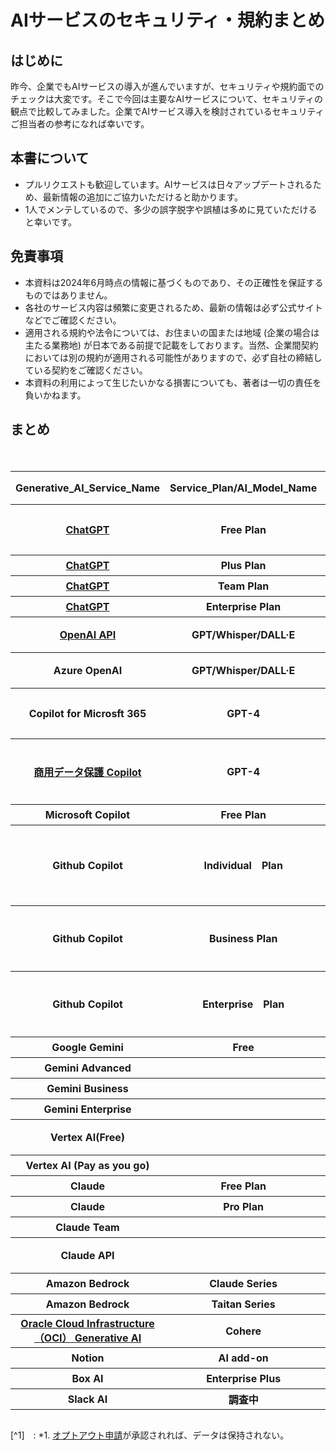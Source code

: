 # AIサービスのセキュリティ・規約まとめ

## はじめに
昨今、企業でもAIサービスの導入が進んでいますが、セキュリティや規約面でのチェックは大変です。そこで今回は主要なAIサービスについて、セキュリティの観点で比較してみました。企業でAIサービス導入を検討されているセキュリティご担当者の参考になれば幸いです。

## 本書について
- プルリクエストも歓迎しています。AIサービスは日々アップデートされるため、最新情報の追加にご協力いただけると助かります。
- 1人でメンテしているので、多少の誤字脱字や誤植は多めに見ていただけると幸いです。

## 免責事項
- 本資料は2024年6月時点の情報に基づくものであり、その正確性を保証するものではありません。
- 各社のサービス内容は頻繁に変更されるため、最新の情報は必ず公式サイトなどでご確認ください。
- 適用される規約や法令については、お住まいの国または地域 (企業の場合は主たる業務地) が日本である前提で記載をしております。当然、企業間契約においては別の規約が適用される可能性がありますので、必ず自社の締結している契約をご確認ください。
- 本資料の利用によって生じたいかなる損害についても、著者は一切の責任を負いかねます。

## まとめ
<div style="overflow-x: auto;">
 <table>
   <thead>
     <tr>
       <th>Generative_AI_Service_Name</th>
       <th>Service_Plan/AI_Model_Name</th>
       <th>Service_Type</th>
       <th>Terget</th>
       <th>Service_Provider</th>
       <th>Model_Provider</th>
       <th>Term</th>
       <th>Privacy Policy</th>
       <th>AI_Model_Training_by_default (既定での学習利用)</th>
       <th>Data_Retention (データ保持)</th>
       <th>Region</th>
       <th>Japan_Region</th>
       <th>Governing_Law (準拠法)</th>
       <th>Competent_Court (管轄裁判所)</th>
       <th>ISO27001</th>
       <th>SOC2</th>
       <th>ISMAP</th>
       <th>Other_noteworthy_items</th>
     </tr>
   </thead>
   <tbody>
     <tr>
      <th><!--Service Name--><a href="https://openai.com/chatgpt/">ChatGPT</a></th>
      <th><!--Plan/ Model-->Free Plan</th>
      <th><!--Service Type-->SaaS</th>
      <th><!--Terget-->個人</th>
      <th><!--Service Provider--><a href="https://openai.com/about/">OpenAI</a></th>
      <th><!--Model Procider--><a href="https://openai.com/about/">OpenAI</a></th>
      <th><!--Term of Use--><a href="https://openai.com/ja-JP/policies/terms-of-use/">URL</a></th>
      <th><!--Privacy Policy--><a href="https://openai.com/ja-JP/policies/privacy-policy/">URL</a></th>
      <th><!--学習への利用--><a href="https://openai.com/ja-JP/policies/terms-of-use/">する</a></th>
      <th><!--データ保持--><a href="https://openai.com/ja-JP/policies/terms-of-use/">30日</a></th>
      <th><!--リージョン--><a href="https://openai.com/ja-JP/policies/terms-of-use/">US</a></th>
      <th><!--日本リージョン有無--><a href="https://openai.com/ja-JP/policies/terms-of-use/">なし</a></th>
      <th><!--準拠法--><a href="https://openai.com/ja-JP/policies/terms-of-use/">カリフォルニア州法</a></th>
      <th><!--管轄裁判所--><a href="https://openai.com/ja-JP/policies/terms-of-use/">サンフランシスコに所在する連邦裁判所又は州裁判所</a></th>
      <th><!--ISO27001--><a href="https://openai.com/policies/supplier-security-measures/">Yes</a></th>
      <th><!--SOC2-->NO</th>
      <th><!--ISMAP-->NO</th>
      <th><!--NOTE--></th>  
     </tr>
   </tbody>
  　　<tbody>
     <tr>
      <th><!--Service Name--><a href="https://openai.com/chatgpt/">ChatGPT</a></th>
      <th><!--Plan/ Model-->Plus Plan</th>
      <th><!--Service Type-->SaaS</th>
      <th><!--Terget-->個人</th>
      <th><!--Service Provider--><a href="https://openai.com/about/">OpenAI</a></th>
      <th><!--Model Procider--><a href="https://openai.com/about/">OpenAI</a></th>
      <th><!--Term of Use--><a href="https://openai.com/ja-JP/policies/terms-of-use/">URL</a></th>
      <th><!--Privacy Policy--><a href="https://openai.com/ja-JP/policies/privacy-policy/">URL</a></th>
      <th><!--学習への利用--><a href="https://openai.com/ja-JP/policies/terms-of-use/">する</a></th>
      <th><!--データ保持--><a href="https://openai.com/ja-JP/policies/terms-of-use/">30日</a></th>
      <th><!--リージョン--><a href="https://openai.com/ja-JP/policies/terms-of-use/">US</a></th>
      <th><!--日本リージョン有無--><a href="https://openai.com/ja-JP/policies/terms-of-use/">なし</a></th>
      <th><!--準拠法-->同上</th>
      <th><!--管轄裁判所-->同上</th>
      <th><!--ISO27001--><a href="https://openai.com/policies/supplier-security-measures/">Yes</a></th>
      <th><!--SOC2-->NO</th>
      <th><!--ISMAP-->NO</th>
      <th><!--NOTE--></th>
     </tr>
   </tbody>
    　　<tbody>
     <tr>
      <th><!--Service Name--><a href="https://openai.com/chatgpt/">ChatGPT</a></th>
      <th><!--Plan/ Model-->Team Plan</th>
      <th><!--Service Type-->SaaS</th>
      <th><!--Terget-->法人</th>
      <th><!--Service Provider--><a href="https://openai.com/about/">OpenAI</a></th>
      <th><!--Model Procider--><a href="https://openai.com/about/">OpenAI</a></th>
      <th><!--Term of Use--><a href="https://openai.com/policies/business-terms/">URL</a></th>
      <th><!--Privacy Policy--><a href="https://openai.com/ja-JP/policies/privacy-policy/">URL</a></th>
      <th><!--学習への利用--><a href="https://openai.com/policies/business-terms/">しない</a></th>
      <th><!--データ保持--><a href="https://openai.com/policies/business-terms/">30日</a></th>
      <th><!--リージョン--><a href="https://openai.com/policies/business-terms/">US</a></th>
      <th><!--日本リージョン有無--><a href="https://openai.com/ja-JP/policies/terms-of-use/">なし</a></th>
      <th><!--準拠法-->同上</th>
      <th><!--管轄裁判所-->同上</th>
      <th><!--ISO27001--><a href="https://openai.com/policies/supplier-security-measures/">Yes</a></th>
      <th><!--SOC2--><a href="https://trust.openai.com/">Type2</a></th>
      <th><!--ISMAP-->NO</th>
      <th><!--NOTE--></th>
     </tr>
   </tbody>
    　　<tbody>
     <tr>
      <th><!--Service Name--><a href="https://openai.com/chatgpt/">ChatGPT</a></th>
      <th><!--Plan/ Model-->Enterprise Plan</th>
      <th><!--Service Type-->SaaS</th>
      <th><!--Terget-->法人</th>
      <th><!--Service Provider--><a href="https://openai.com/about/">OpenAI</a></th>
      <th><!--Model Procider--><a href="https://openai.com/about/">OpenAI</a></th>
      <th><!--Term of Use--><a href="https://openai.com/policies/business-terms/">URL</a></th>
      <th><!--Privacy Policy--><a href="https://openai.com/ja-JP/policies/privacy-policy/">URL</a></th>
      <th><!--学習への利用--><a href="https://openai.com/policies/business-terms/">しない</a></th>
      <th><!--データ保持--><a href="https://openai.com/policies/business-terms/">30日</a></th>
      <th><!--リージョン--><a href="https://openai.com/policies/business-terms/">US</a></th>
      <th><!--日本リージョン有無--><a href="https://openai.com/ja-JP/policies/terms-of-use/">なし</a></th>
      <th><!--準拠法-->同上</th>
      <th><!--管轄裁判所-->同上</th>
      <th><!--ISO27001--><a href="https://openai.com/policies/supplier-security-measures/">Yes</a></th>
      <th><!--SOC2--><a href="https://trust.openai.com/">Type2</a></th>
      <th><!--ISMAP-->NO</th>
      <th><!--NOTE--></th>
     </tr>
   </tbody>
   <tbody>
     <tr>
      <th><!--Service Name--><a href="https://openai.com/index/openai-api/">OpenAI API</a></th>
      <th><!--Plan/ Model-->GPT/Whisper/DALL·E</th>
      <th><!--Service Type-->API</th>
      <th><!--Terget-->個人/法人</th>
      <th><!--Service Provider--><a href="https://openai.com/about/">OpenAI</a></th>
      <th><!--Model Procider--><a href="https://openai.com/about/">OpenAI</a></th>
      <th><!--Term of Use--><a href="https://openai.com/policies/business-terms/">URL</a></th>
      <th><!--Privacy Policy--><a href="https://openai.com/ja-JP/policies/privacy-policy/">URL</a></th>
      <th><!--学習への利用--><a href="https://openai.com/policies/business-terms/">しない</a></th>
      <th><!--データ保持--><a href="https://openai.com/policies/business-terms/">30日</a></th>
      <th><!--リージョン--><a href="https://openai.com/policies/business-terms/">US</a></th>
      <th><!--日本リージョン有無--><a href="https://openai.com/ja-JP/policies/terms-of-use/">なし</a></th>
      <th><!--準拠法-->同上</th>
      <th><!--管轄裁判所-->同上</th>
      <th><!--ISO27001--><a href="https://openai.com/policies/supplier-security-measures/">Yes</a></th>
      <th><!--SOC2--><a href="https://trust.openai.com/">Type2</a></th>
      <th><!--ISMAP-->NO</th>
      <th><!--NOTE--></th>
     </tr>
   </tbody>
   <tbody>
     <tr>
      <th><!--Service Name--><a href="https://learn.microsoft.com/en-us/azure/ai-services/openai/"></a>Azure OpenAI</th>
      <th><!--Plan/ Model-->GPT/Whisper/DALL·E</th>
      <th><!--Service Type-->API</th>
      <th><!--Terget-->法人</th>
      <th><!--Service Provider--><a href="https://www.microsoft.com/ja-jp/">Microsoft</a></th>
      <th><!--Model Procider--><a href="https://openai.com/about/">OpenAI</a></th>
      <th><!--Term of Use--><a href="https://www.microsoft.com/licensing/docs/customeragreement">URL</a></th>
      <th><!--Privacy Policy--><a href="https://learn.microsoft.com/en-us/legal/cognitive-services/openai/data-privacy">URL</a></th>
      <th><!--学習への利用--><a href="https://learn.microsoft.com/en-us/legal/cognitive-services/openai/data-privacy">しない</a></th>
      <th><!--データ保持--><a href="https://learn.microsoft.com/en-us/legal/cognitive-services/openai/data-privacy"><td>30日[^1]</td></a></th>
      <th><!--リージョン--><a href="https://learn.microsoft.com/ja-jp/azure/ai-services/openai/concepts/models#standard-deployment-model-availability">世界各地</a></th>
      <th><!--日本リージョン有無--><a href="https://learn.microsoft.com/ja-jp/azure/ai-services/openai/concepts/models#standard-deployment-model-availability">あり</a></th>
      <th><!--準拠法--><a href="https://www.microsoft.com/licensing/docs/customeragreement">日本法</a></th>
      <th><!--管轄裁判所--><a href="https://www.microsoft.com/licensing/docs/customeragreement">東京地方裁判所</a></th>
      <th><!--ISO27001--><a href="https://learn.microsoft.com/en-us/azure/compliance/offerings/offering-iso-27001">Yes</a></th>
      <th><!--SOC2--><a href="https://learn.microsoft.com/en-us/azure/compliance/offerings/offering-soc-2">Type2</a></th>
      <th><!--ISMAP--><a href="https://www.ismap.go.jp/csm?id=cloud_service_list_detail&sys_id=aca3e34e938c8e100072f4fe3bba10ba">Yes</a></th>
      <th><!--NOTE--></th>
     </tr>
   </tbody>
   <tbody>
     <tr>
      <th><!--Service Name-->Copilot for Microsft 365</th>
      <th><!--Plan/ Model-->GPT-4</th>
      <th><!--Service Type-->SaaS</th>
      <th><!--Terget-->法人</th>
      <th><!--Service Provider-->同上</th>
      <th><!--Model Procider-->同上</th>
      <th><!--Term of Use--><a href="https://www.microsoft.com/ja-jp/legal/terms-of-use#:~:text=%E3%83%9E%E3%82%A4%E3%82%AF%E3%83%AD%E3%82%BD%E3%83%95%E3%83%88%E3%81%8C%E3%81%8A%E5%AE%A2%E6%A7%98%E3%81%AB%E6%8F%90%E4%BE%9B%E3%81%99%E3%82%8B%E3%82%B5%E3%83%BC%E3%83%93%E3%82%B9%E3%81%AB%E3%81%AF%E3%80%81%E4%BB%A5%E4%B8%8B%E3%81%AE%E4%BD%BF%E7%94%A8%E6%9D%A1%E4%BB%B6%20%28%E4%BB%A5%E4%B8%8B%E3%80%8C%E6%9C%AC%E4%BD%BF%E7%94%A8%E6%9D%A1%E4%BB%B6%E3%80%8D%E3%81%A8%E3%81%84%E3%81%84%E3%81%BE%E3%81%99%29%20%E3%81%8C%E9%81%A9%E7%94%A8%E3%81%95%E3%82%8C%E3%81%BE%E3%81%99%E3%80%82%20%E3%83%9E%E3%82%A4%E3%82%AF%E3%83%AD%E3%82%BD%E3%83%95%E3%83%88%E3%81%AF%E3%80%81%E3%81%8A%E5%AE%A2%E6%A7%98%E3%81%AB%E9%80%9A%E7%9F%A5%E3%81%99%E3%82%8B%E3%81%93%E3%81%A8%E3%81%AA%E3%81%8F%E3%81%84%E3%81%A4%E3%81%A7%E3%82%82%E6%9C%AC%E4%BD%BF%E7%94%A8%E6%9D%A1%E4%BB%B6%E3%82%92%E6%9B%B4%E6%96%B0%E3%81%8A%E3%82%88%E3%81%B3%E5%A4%89%E6%9B%B4%E3%81%99%E3%82%8B%E6%A8%A9%E5%88%A9%E3%82%92%E6%9C%89%E3%81%97%E3%81%BE%E3%81%99%E3%80%82%20%E6%9C%AC%E4%BD%BF%E7%94%A8%E6%9D%A1%E4%BB%B6%E3%81%AE%E6%9C%80%E6%96%B0%E7%89%88%E3%81%AF%E3%80%81%E3%83%9E%E3%82%A4%E3%82%AF%E3%83%AD%E3%82%BD%E3%83%95%E3%83%88%E3%81%AE%20Web,%E3%83%9A%E3%83%BC%E3%82%B8%E4%B8%8B%E9%83%A8%E3%81%AB%E3%81%82%E3%82%8B%20%5B%E4%BD%BF%E7%94%A8%E6%9D%A1%E4%BB%B6%5D%20%E3%83%8F%E3%82%A4%E3%83%91%E3%83%BC%E3%83%AA%E3%83%B3%E3%82%AF%E3%82%92%E3%82%AF%E3%83%AA%E3%83%83%E3%82%AF%E3%81%99%E3%82%8B%E3%81%A8%E3%81%94%E8%A6%A7%E3%81%84%E3%81%9F%E3%81%A0%E3%81%91%E3%81%BE%E3%81%99%E3%80%82%20%E3%83%9E%E3%82%A4%E3%82%AF%E3%83%AD%E3%82%BD%E3%83%95%E3%83%88%E3%81%8C%E6%9C%AC%E4%BD%BF%E7%94%A8%E6%9D%A1%E4%BB%B6%E3%82%92%E6%9B%B4%E6%96%B0%E3%81%99%E3%82%8B%E3%81%A8%E3%80%81%E3%81%93%E3%81%AE%E3%83%9A%E3%83%BC%E3%82%B8%E3%81%AE%E4%B8%8A%E9%83%A8%E3%81%AB%E3%81%82%E3%82%8B%E6%97%A5%E4%BB%98%E3%81%8C%E6%9B%B4%E6%96%B0%E3%81%95%E3%82%8C%E3%81%BE%E3%81%99%E3%80%82%20%E6%9C%AC%E4%BD%BF%E7%94%A8%E6%9D%A1%E4%BB%B6%E3%81%AE%E6%96%B0%E3%81%97%E3%81%84%E3%83%90%E3%83%BC%E3%82%B8%E3%83%A7%E3%83%B3%E3%81%8C%E6%8E%B2%E8%BC%89%E3%81%95%E3%82%8C%E3%81%9F%E5%BE%8C%E3%81%AB%20Web%20%E3%82%B5%E3%82%A4%E3%83%88%E3%82%92%E4%BD%BF%E7%94%A8%E3%81%99%E3%82%8B%E3%81%93%E3%81%A8%E3%81%AB%E3%82%88%E3%82%8A%E3%80%81%E3%81%8A%E5%AE%A2%E6%A7%98%E3%81%AF%E3%81%8B%E3%81%8B%E3%82%8B%E6%96%B0%E3%81%97%E3%81%84%E3%83%90%E3%83%BC%E3%82%B8%E3%83%A7%E3%83%B3%E3%81%AE%E4%BD%BF%E7%94%A8%E6%9D%A1%E4%BB%B6%E3%81%AB%E5%90%8C%E6%84%8F%E3%81%97%E3%81%9F%E3%82%82%E3%81%AE%E3%81%A8%E8%A6%8B%E3%81%AA%E3%81%95%E3%82%8C%E3%81%BE%E3%81%99%E3%80%82">Term1</a>　<a href="https://www.microsoft.com/licensing/terms/productoffering/Microsoft365/MCA">Term2</a></th>
      <th><!--Privacy Policy--><a href="https://privacy.microsoft.com/ja-jp/"></a>URL</th>
      <th><!--学習への利用--><a href="https://learn.microsoft.com/ja-jp/copilot/microsoft-365/microsoft-365-copilot-privacy"></a>しない</th>
      <th><!--データ保持-->調査中</th>
      <th><!--リージョン--><a href="https://learn.microsoft.com/ja-jp/microsoft-365/enterprise/m365-dr-workload-copilot?view=o365-worldwide"></a>世界各地</th>
      <th><!--日本リージョン有無--><a href="https://learn.microsoft.com/ja-jp/microsoft-365/enterprise/m365-dr-workload-copilot?view=o365-worldwide"></a>あり</th>
      <th><!--準拠法--><a href=""></a>調査中</th>
      <th><!--管轄裁判所--><a href=""></a>調査中</th>
      <th><!--ISO27001-->調査中</th>
      <th><!--SOC2-->調査中</th>
      <th><!--ISMAP-->調査中</th>
      <th><!--NOTE-->Webコンテンツプラグインや拡張については別途確認が必要</th>
     </tr>
   </tbody>
   <tbody>
     <tr>
      <th><!--Service Name--><a href=“”>商用データ保護 Copilot</a></th>
      <th><!--Plan/ Model-->GPT-4</th>
      <th><!--Service Type-->SaaS</th>
      <th><!--Terget-->法人</th>
      <th><!--Service Provider-->同上</th>
      <th><!--Model Procider-->同上</th>
      <th><!--Term of Use--><a href="https://www.microsoft.com/ja-jp/legal/terms-of-use#:~:text=%E3%83%9E%E3%82%A4%E3%82%AF%E3%83%AD%E3%82%BD%E3%83%95%E3%83%88%E3%81%8C%E3%81%8A%E5%AE%A2%E6%A7%98%E3%81%AB%E6%8F%90%E4%BE%9B%E3%81%99%E3%82%8B%E3%82%B5%E3%83%BC%E3%83%93%E3%82%B9%E3%81%AB%E3%81%AF%E3%80%81%E4%BB%A5%E4%B8%8B%E3%81%AE%E4%BD%BF%E7%94%A8%E6%9D%A1%E4%BB%B6%20%28%E4%BB%A5%E4%B8%8B%E3%80%8C%E6%9C%AC%E4%BD%BF%E7%94%A8%E6%9D%A1%E4%BB%B6%E3%80%8D%E3%81%A8%E3%81%84%E3%81%84%E3%81%BE%E3%81%99%29%20%E3%81%8C%E9%81%A9%E7%94%A8%E3%81%95%E3%82%8C%E3%81%BE%E3%81%99%E3%80%82%20%E3%83%9E%E3%82%A4%E3%82%AF%E3%83%AD%E3%82%BD%E3%83%95%E3%83%88%E3%81%AF%E3%80%81%E3%81%8A%E5%AE%A2%E6%A7%98%E3%81%AB%E9%80%9A%E7%9F%A5%E3%81%99%E3%82%8B%E3%81%93%E3%81%A8%E3%81%AA%E3%81%8F%E3%81%84%E3%81%A4%E3%81%A7%E3%82%82%E6%9C%AC%E4%BD%BF%E7%94%A8%E6%9D%A1%E4%BB%B6%E3%82%92%E6%9B%B4%E6%96%B0%E3%81%8A%E3%82%88%E3%81%B3%E5%A4%89%E6%9B%B4%E3%81%99%E3%82%8B%E6%A8%A9%E5%88%A9%E3%82%92%E6%9C%89%E3%81%97%E3%81%BE%E3%81%99%E3%80%82%20%E6%9C%AC%E4%BD%BF%E7%94%A8%E6%9D%A1%E4%BB%B6%E3%81%AE%E6%9C%80%E6%96%B0%E7%89%88%E3%81%AF%E3%80%81%E3%83%9E%E3%82%A4%E3%82%AF%E3%83%AD%E3%82%BD%E3%83%95%E3%83%88%E3%81%AE%20Web,%E3%83%9A%E3%83%BC%E3%82%B8%E4%B8%8B%E9%83%A8%E3%81%AB%E3%81%82%E3%82%8B%20%5B%E4%BD%BF%E7%94%A8%E6%9D%A1%E4%BB%B6%5D%20%E3%83%8F%E3%82%A4%E3%83%91%E3%83%BC%E3%83%AA%E3%83%B3%E3%82%AF%E3%82%92%E3%82%AF%E3%83%AA%E3%83%83%E3%82%AF%E3%81%99%E3%82%8B%E3%81%A8%E3%81%94%E8%A6%A7%E3%81%84%E3%81%9F%E3%81%A0%E3%81%91%E3%81%BE%E3%81%99%E3%80%82%20%E3%83%9E%E3%82%A4%E3%82%AF%E3%83%AD%E3%82%BD%E3%83%95%E3%83%88%E3%81%8C%E6%9C%AC%E4%BD%BF%E7%94%A8%E6%9D%A1%E4%BB%B6%E3%82%92%E6%9B%B4%E6%96%B0%E3%81%99%E3%82%8B%E3%81%A8%E3%80%81%E3%81%93%E3%81%AE%E3%83%9A%E3%83%BC%E3%82%B8%E3%81%AE%E4%B8%8A%E9%83%A8%E3%81%AB%E3%81%82%E3%82%8B%E6%97%A5%E4%BB%98%E3%81%8C%E6%9B%B4%E6%96%B0%E3%81%95%E3%82%8C%E3%81%BE%E3%81%99%E3%80%82%20%E6%9C%AC%E4%BD%BF%E7%94%A8%E6%9D%A1%E4%BB%B6%E3%81%AE%E6%96%B0%E3%81%97%E3%81%84%E3%83%90%E3%83%BC%E3%82%B8%E3%83%A7%E3%83%B3%E3%81%8C%E6%8E%B2%E8%BC%89%E3%81%95%E3%82%8C%E3%81%9F%E5%BE%8C%E3%81%AB%20Web%20%E3%82%B5%E3%82%A4%E3%83%88%E3%82%92%E4%BD%BF%E7%94%A8%E3%81%99%E3%82%8B%E3%81%93%E3%81%A8%E3%81%AB%E3%82%88%E3%82%8A%E3%80%81%E3%81%8A%E5%AE%A2%E6%A7%98%E3%81%AF%E3%81%8B%E3%81%8B%E3%82%8B%E6%96%B0%E3%81%97%E3%81%84%E3%83%90%E3%83%BC%E3%82%B8%E3%83%A7%E3%83%B3%E3%81%AE%E4%BD%BF%E7%94%A8%E6%9D%A1%E4%BB%B6%E3%81%AB%E5%90%8C%E6%84%8F%E3%81%97%E3%81%9F%E3%82%82%E3%81%AE%E3%81%A8%E8%A6%8B%E3%81%AA%E3%81%95%E3%82%8C%E3%81%BE%E3%81%99%E3%80%82">Term1</a>　<a href="https://www.microsoft.com/licensing/terms/productoffering/Microsoft365/MCA">Term2</a></th>
      <th><!--Privacy Policy--><a href="https://privacy.microsoft.com/ja-jp/"></a>URL</th>
      <th><!--学習への利用--><a href=“https://learn.microsoft.com/ja-jp/copilot/privacy-and-protections#chat-history-and-reporting”>しない</a></th>
      <th><!--データ保持--><a href=“https://learn.microsoft.com/ja-jp/copilot/privacy-and-protections#chat-history-and-reporting”>しない</a></th>
      <th><!--リージョン--><a href=“https://learn.microsoft.com/ja-jp/copilot/privacy-and-protections#microsoft-as-the-data-controller”>グローバルデータセンター</a></th>
      <th><!--日本リージョン有無--><a href=“https://learn.microsoft.com/ja-jp/copilot/privacy-and-protections#microsoft-as-the-data-controller”>不明</a></th>
      <th><!--準拠法--><a href=“”>日本法</a></th>
      <th><!--管轄裁判所--><a href=“”>東京地方裁判所</a></th></th>
      <th><!--ISO27001--調査中></th>
      <th><!--SOC2-->調査中</th>
      <th><!--ISMAP-->NO</th>
      <th><!--NOTE-->旧：Bing Search Enterprise </th>
     </tr>
   </tbody>
   <tbody>
     <tr>
      <th><!--Service Name-->Microsoft Copilot</th>
      <th><!--Plan/ Model-->Free Plan</th>
      <th><!--Service Type-->SaaS</th>
      <th><!--Terget-->個人</th>
      <th><!--Service Provider-->同上</th>
      <th><!--Model Procider-->同上</th>
      <th><!--Term of Use-->調査中</th>
      <th><!--Privacy Policy-->調査中</th>
      <th><!--学習への利用-->調査中</th>
      <th><!--データ保持-->調査中</th>
      <th><!--リージョン-->調査中</th>
      <th><!--日本リージョン有無-->調査中</th>
      <th><!--準拠法--><a href=“https://www.microsoft.com/ja-jp/servicesagreement/”>日本法</a></th>
      <th><!--管轄裁判所--><a href=“https://www.microsoft.com/ja-jp/servicesagreement/”>東京地方裁判所</a></th></th>
      <th><!--ISO27001-->調査中</th>
      <th><!--SOC2-->調査中</th>
      <th><!--ISMAP-->NO</th>
      <th><!--NOTE--></th>
     </tr>
   </tbody>
   <tbody>
     <tr>
      <th><!--Service Name-->Github Copilot</th>
      <th><!--Plan/ Model-->Individual　Plan</th>
      <th><!--Service Type-->SaaS</th>
      <th><!--Terget-->個人</th>
      <th><!--Service Provider--><a href=“https://github.co.jp/about.html”>GitHub, Inc.</a></th>
      <th><!--Model Procider--><a href=“https://github.com/features/copilot”></a>GitHub,OpenAI,Microsoft</th>
      <th><!--Term of Use--><a href=“https://github.com/customer-terms/”>URL</a></th>
      <th><!--Privacy Policy--><a href=“https://docs.github.com/en/site-policy/privacy-policies”>URL</a></th>
      <th><!--学習への利用--><a href=“https://github.com/features/copilot#pricing”>する</a></th>
      <th><!--データ保持--><a href=“https://github.com/features/copilot”>スレッド履歴を使用して応答するために一部データを一定期間保持</a></th>
      <th><!--リージョン--><a href=“”></a></th>
      <th><!--日本リージョン有無--><a href=“”></a></th>
      <th><!--準拠法--><a href=“https://assets.ctfassets.net/8aevphvgewt8/1LvHh4fsBKJ14bXfVfD9VW/78731fab3753750aa90dd1cad7dddfab/GitHub.General.Terms_20220121_locked.pdf”></a>カリフォルニア州法および米国連邦法</th>
      <th><!--管轄裁判所--><a href=“https://assets.ctfassets.net/8aevphvgewt8/1LvHh4fsBKJ14bXfVfD9VW/78731fab3753750aa90dd1cad7dddfab/GitHub.General.Terms_20220121_locked.pdf”>カリフォルニア州北部地区連邦地方裁判所または州裁判所</a></th>
      <th><!--ISO27001--><a href=“https://resources.github.com/copilot-trust-center/”>NO</a></th>
      <th><!--SOC2--><a href=“https://resources.github.com/copilot-trust-center/”>NO</a></th>
      <th><!--ISMAP-->NO</th>
      <th><!--NOTE--></th>
     </tr>
   </tbody>
   <tbody>
     <tr>
      <th><!--Service Name-->Github Copilot</th>
      <th><!--Plan/ Model-->Business Plan</th>
      <th><!--Service Type-->SaaS</th>
      <th><!--Terget-->法人</th>
      <th><!--Service Provider--><a href=“https://github.co.jp/about.html”>GitHub, Inc.</a></th>
      <th><!--Model Procider--><a href=“https://github.com/features/copilot”></a>GitHub,OpenAI,Microsoft</th>
      <th><!--Term of Use--><a href=“https://github.com/customer-terms/”>URL</a></th>
      <th><!--Privacy Policy--><a href=“https://docs.github.com/en/site-policy/privacy-policies”>URL</a></th>
      <th><!--学習への利用--><a href=“https://github.com/features/copilot#pricing”>しない</a></th>
      <th><!--データ保持-->同上</th>
      <th><!--リージョン--></th>
      <th><!--日本リージョン有無--></th>
      <th><!--準拠法--><a href=“https://assets.ctfassets.net/8aevphvgewt8/1LvHh4fsBKJ14bXfVfD9VW/78731fab3753750aa90dd1cad7dddfab/GitHub.General.Terms_20220121_locked.pdf”></a>カリフォルニア州法および米国連邦法</th>
      <th><!--管轄裁判所--><a href=“https://assets.ctfassets.net/8aevphvgewt8/1LvHh4fsBKJ14bXfVfD9VW/78731fab3753750aa90dd1cad7dddfab/GitHub.General.Terms_20220121_locked.pdf”>カリフォルニア州北部地区連邦地方裁判所または州裁判所</a></th>
      <th><!--ISO27001--><a href=“https://resources.github.com/copilot-trust-center/”>YES</a></th>
      <th><!--SOC2--><a href=“https://resources.github.com/copilot-trust-center/”>Type1</a></th>
      <th><!--ISMAP-->NO</th>
      <th><!--NOTE--></th>
     </tr>
   </tbody>
   <tbody>
     <tr>
      <th><!--Service Name-->Github Copilot</th>
      <th><!--Plan/ Model-->Enterprise　Plan</th>
      <th><!--Service Type-->SaaS</th>
      <th><!--Terget-->法人</th>
      <th><!--Service Provider--><a href=“https://github.co.jp/about.html”>GitHub, Inc.</a></th>
      <th><!--Model Procider--><a href=“https://github.com/features/copilot”></a>GitHub,OpenAI,Microsoft</th>
      <th><!--Term of Use--><a href=“https://github.com/customer-terms/”>URL</a></th>
      <th><!--Privacy Policy--><a href=“https://docs.github.com/en/site-policy/privacy-policies”>URL</a></th>
      <th><!--学習への利用--><a href=“https://github.com/features/copilot#pricing”>しない</a></th>
      <th><!--データ保持-->同上</th>
      <th><!--リージョン--></th>
      <th><!--日本リージョン有無--></th>
      <th><!--準拠法--><a href=“https://assets.ctfassets.net/8aevphvgewt8/1LvHh4fsBKJ14bXfVfD9VW/78731fab3753750aa90dd1cad7dddfab/GitHub.General.Terms_20220121_locked.pdf”></a>カリフォルニア州法および米国連邦法</th>
      <th><!--管轄裁判所--><a href=“https://assets.ctfassets.net/8aevphvgewt8/1LvHh4fsBKJ14bXfVfD9VW/78731fab3753750aa90dd1cad7dddfab/GitHub.General.Terms_20220121_locked.pdf”>カリフォルニア州北部地区連邦地方裁判所または州裁判所</a></th>
      <th><!--ISO27001--><a href=“https://resources.github.com/copilot-trust-center/”>YES</a></th>
      <th><!--SOC2-->NO</th>
      <th><!--ISMAP-->NO</th>
      <th><!--NOTE--></th>
     </tr>
   </tbody>
   <tbody>
     <tr>
      <th><!--Service Name-->Google Gemini</th>
      <th><!--Plan/ Model-->Free</th>
      <th><!--Service Type-->SaaS</th>
      <th><!--Terget-->個人</th>
      <th><!--Service Provider-->Google</th>
      <th><!--Model Procider--></th>
      <th><!--Term of Use--></th>
      <th><!--Privacy Policy--></th>
      <th><!--学習への利用--></th>
      <th><!--データ保持--></th>
      <th><!--リージョン--></th>
      <th><!--日本リージョン有無--></th>
      <th><!--準拠法--></th>
      <th><!--管轄裁判所--></th>
      <th><!--ISO27001--></th>
      <th><!--SOC2--></th>
      <th><!--ISMAP--></th>
      <th><!--NOTE--></th>      
     </tr>
   </tbody>
  　　<tbody>
     <tr>
      <th><!--Service Name-->Gemini Advanced</th>
      <th><!--Plan/ Model--></th>
      <th><!--Service Type-->SaaS</th>
      <th><!--Terget-->個人</th>
      <th><!--Service Provider--></th>
      <th><!--Model Procider--></th>
      <th><!--Term of Use--></th>
      <th><!--Privacy Policy--></th>
      <th><!--学習への利用--></th>
      <th><!--データ保持--></th>
      <th><!--リージョン--></th>
      <th><!--日本リージョン有無--></th>
      <th><!--準拠法--></th>
      <th><!--管轄裁判所--></th>
      <th><!--ISO27001--></th>
      <th><!--SOC2--></th>
      <th><!--ISMAP--></th>
      <th><!--NOTE--></th>      
     </tr>
   </tbody>
   <tbody>
     <tr>
      <th><!--Service Name-->Gemini Business</th>
      <th><!--Plan/ Model--></th>
      <th><!--Service Type-->SaaS</th>
      <th><!--Terget-->法人</th>
      <th><!--Service Provider--></th>
      <th><!--Model Procider--></th>
      <th><!--Term of Use--></th>
      <th><!--Privacy Policy--></th>
      <th><!--学習への利用--></th>
      <th><!--データ保持--></th>
      <th><!--リージョン--></th>
      <th><!--日本リージョン有無--></th>
      <th><!--準拠法--></th>
      <th><!--管轄裁判所--></th>
      <th><!--ISO27001--></th>
      <th><!--SOC2--></th>
      <th><!--ISMAP--></th>
      <th><!--NOTE--></th>
     </tr>
   </tbody>
   <tbody>
     <tr>
      <th><!--Service Name-->Gemini Enterprise</th>
      <th><!--Plan/ Model--></th>
      <th><!--Service Type-->SaaS</th>
      <th><!--Terget-->法人</th>
      <th><!--Service Provider--></th>
      <th><!--Model Procider--></th>
      <th><!--Term of Use--></th>
      <th><!--Privacy Policy--></th>
      <th><!--学習への利用--></th>
      <th><!--データ保持--></th>
      <th><!--リージョン--></th>
      <th><!--日本リージョン有無--></th>
      <th><!--準拠法--></th>
      <th><!--管轄裁判所--></th>
      <th><!--ISO27001--></th>
      <th><!--SOC2--></th>
      <th><!--ISMAP--></th>
      <th><!--NOTE--></th>
     </tr>
   </tbody>
   <tbody>
     <tr>
      <th><!--Service Name-->Vertex AI(Free)</th>
      <th><!--Plan/ Model--></th>
      <th><!--Service Type-->SaaS</th>
      <th><!--Terget-->個人/法人</th>
      <th><!--Service Provider--></th>
      <th><!--Model Procider--></th>
      <th><!--Term of Use--></th>
      <th><!--Privacy Policy--></th>
      <th><!--学習への利用--></th>
      <th><!--データ保持--></th>
      <th><!--リージョン--></th>
      <th><!--日本リージョン有無--></th>
      <th><!--準拠法--></th>
      <th><!--管轄裁判所--></th>
      <th><!--ISO27001--></th>
      <th><!--SOC2--></th>
      <th><!--ISMAP--></th>
      <th><!--NOTE--></th>
     </tr>
   </tbody>
   <tbody>
     <tr>
      <th><!--Service Name-->Vertex AI (Pay as you go)</th>
      <th><!--Plan/ Model--></th>
      <th><!--Service Type-->SaaS</th>
      <th><!--Terget-->法人</th>
      <th><!--Service Provider--></th>
      <th><!--Model Procider--></th>
      <th><!--Term of Use--></th>
      <th><!--Privacy Policy--></th>
      <th><!--学習への利用--></th>
      <th><!--データ保持--></th>
      <th><!--リージョン--></th>
      <th><!--日本リージョン有無--></th>
      <th><!--準拠法--></th>
      <th><!--管轄裁判所--></th>
      <th><!--ISO27001--></th>
      <th><!--SOC2--></th>
      <th><!--ISMAP--></th>
      <th><!--NOTE--></th>
     </tr>
   </tbody>
   <tbody>
     <tr>
      <th><!--Service Name-->Claude</th>
      <th><!--Plan/ Model-->Free Plan</th>
      <th><!--Service Type-->SaaS</th>
      <th><!--Terget-->個人</th>
      <th><!--Service Provider--></th>
      <th><!--Model Procider--></th>
      <th><!--Term of Use--></th>
      <th><!--Privacy Policy--></th>
      <th><!--学習への利用--></th>
      <th><!--データ保持--></th>
      <th><!--リージョン--></th>
      <th><!--日本リージョン有無--></th>
      <th><!--準拠法--></th>
      <th><!--管轄裁判所--></th>
      <th><!--ISO27001--></th>
      <th><!--SOC2--></th>
      <th><!--ISMAP--></th>
      <th><!--NOTE--></th>
     </tr>
   </tbody>
   <tbody>
     <tr>
      <th><!--Service Name-->Claude</th>
      <th><!--Plan/ Model-->Pro Plan</th>
      <th><!--Service Type-->SaaS</th>
      <th><!--Terget-->個人</th>
      <th><!--Service Provider--></th>
      <th><!--Model Procider--></th>
      <th><!--Term of Use--></th>
      <th><!--Privacy Policy--></th>
      <th><!--学習への利用--></th>
      <th><!--データ保持--></th>
      <th><!--リージョン--></th>
      <th><!--日本リージョン有無--></th>
      <th><!--準拠法--></th>
      <th><!--管轄裁判所--></th>
      <th><!--ISO27001--></th>
      <th><!--SOC2--></th>
      <th><!--ISMAP--></th>
      <th><!--NOTE--></th>
     </tr>
   </tbody>
   <tbody>
     <tr>
      <th><!--Service Name-->Claude Team</th>
      <th><!--Plan/ Model--></th>
      <th><!--Service Type-->SaaS</th>
      <th><!--Terget-->法人</th>
      <th><!--Service Provider--></th>
      <th><!--Model Procider--></th>
      <th><!--Term of Use--></th>
      <th><!--Privacy Policy--></th>
      <th><!--学習への利用--></th>
      <th><!--データ保持--></th>
      <th><!--リージョン--></th>
      <th><!--日本リージョン有無--></th>
      <th><!--準拠法--></th>
      <th><!--管轄裁判所--></th>
      <th><!--ISO27001--></th>
      <th><!--SOC2--></th>
      <th><!--ISMAP--></th>
      <th><!--NOTE--></th>
     </tr>
   </tbody>
   <tbody>
     <tr>
      <th><!--Service Name-->Claude API</th>
      <th><!--Plan/ Model--></th>
      <th><!--Service Type-->API</th>
      <th><!--Terget-->個人/法人</th>
      <th><!--Service Provider--></th>
      <th><!--Model Procider--></th>
      <th><!--Term of Use--></th>
      <th><!--Privacy Policy--></th>
      <th><!--学習への利用--></th>
      <th><!--データ保持--></th>
      <th><!--リージョン--></th>
      <th><!--日本リージョン有無--></th>
      <th><!--準拠法--></th>
      <th><!--管轄裁判所--></th>
      <th><!--ISO27001--></th>
      <th><!--SOC2--></th>
      <th><!--ISMAP--></th>
      <th><!--NOTE--></th>
     </tr>
   </tbody>
   <tbody>
     <tr>
      <th><!--Service Name-->Amazon Bedrock</th>
      <th><!--Plan/ Model-->Claude Series</th>
      <th><!--Service Type-->API</th>
      <th><!--Terget-->法人</th>
      <th><!--Service Provider--></th>
      <th><!--Model Procider--></th>
      <th><!--Term of Use--></th>
      <th><!--Privacy Policy--></th>
      <th><!--学習への利用--></th>
      <th><!--データ保持--></th>
      <th><!--リージョン--></th>
      <th><!--日本リージョン有無--></th>
      <th><!--準拠法--></th>
      <th><!--管轄裁判所--></th>
      <th><!--ISO27001--></th>
      <th><!--SOC2--></th>
      <th><!--ISMAP--><a href="https://www.ismap.go.jp/csm?id=cloud_service_list_detail&sys_id=c8e0b6cc9361c610a734bb497bba104f">Yes</a></th>
      <th><!--NOTE--></th>
     </tr>
   </tbody>
   <tbody>
     <tr>
      <th><!--Service Name-->Amazon Bedrock</th>
      <th><!--Plan/ Model-->Taitan Series</th>
      <th><!--Service Type-->API</th>
      <th><!--Terget-->法人</th>
      <th><!--Service Provider--></th>
      <th><!--Model Procider--></th>
      <th><!--Term of Use--></th>
      <th><!--Privacy Policy--></th>
      <th><!--学習への利用--></th>
      <th><!--データ保持--></th>
      <th><!--リージョン--></th>
      <th><!--日本リージョン有無--></th>
      <th><!--準拠法--></th>
      <th><!--管轄裁判所--></th>
      <th><!--ISO27001--></th>
      <th><!--SOC2--></th>
      <th><!--ISMAP--></th>
      <th><!--NOTE--></th>
     </tr>
   </tbody>
   <tbody>
     <tr>
      <th><!--Service Name--><a href=“https://www.oracle.com/jp/artificial-intelligence/generative-ai/generative-ai-service/”>Oracle Cloud Infrastructure（OCI） Generative AI</a></th>
      <th><!--Plan/ Model-->Cohere</th>
      <th><!--Service Type-->API</th>
      <th><!--Terget-->法人</th>
      <th><!--Service Provider-->Oracle</th>
      <th><!--Model Procider-->Cohere</th>
      <th><!--Term of Use-->調査中</th>
      <th><!--Privacy Policy-->調査中</th>
      <th><!--学習への利用-->調査中</th>
      <th><!--データ保持-->調査中</th>
      <th><!--リージョン-->調査中</th>
      <th><!--日本リージョン有無-->調査中</th>
      <th><!--準拠法-->調査中</th>
      <th><!--管轄裁判所-->調査中</th>
      <th><!--ISO27001-->調査中</th>
      <th><!--SOC2-->調査中</th>
      <th><!--ISMAP-->調査中</th>
      <th><!--NOTE--></th>
     </tr>
   </tbody>
   <tbody>
     <tr>
      <th><!--Service Name-->Notion</th>
      <th><!--Plan/ Model-->AI add-on</th>
      <th><!--Service Type-->SaaS</th>
      <th><!--Terget-->法人</th>
      <th><!--Service Provider-->調査中</th>
      <th><!--Model Procider-->調査中</th>
      <th><!--Term of Use-->調査中</th>
      <th><!--Privacy Policy-->調査中</th>
      <th><!--学習への利用-->調査中</th>
      <th><!--データ保持-->調査中</th>
      <th><!--リージョン-->調査中</th>
      <th><!--日本リージョン有無-->調査中</th>
      <th><!--準拠法-->調査中</th>
      <th><!--管轄裁判所-->調査中</th>
      <th><!--ISO27001-->調査中</th>
      <th><!--SOC2-->調査中</th>
      <th><!--ISMAP-->調査中</th>
      <th><!--NOTE--></th>
     </tr>
   </tbody>
   <tbody>
     <tr>
      <th><!--Service Name-->Box AI</th>
      <th><!--Plan/ Model-->Enterprise Plus</th>
      <th><!--Service Type-->SaaS</th>
      <th><!--Terget-->法人</th>
      <th><!--Service Provider-->調査中</th>
      <th><!--Model Procider-->調査中</th>
      <th><!--Term of Use-->調査中</th>
      <th><!--Privacy Policy-->調査中</th>
      <th><!--学習への利用-->調査中</th>
      <th><!--データ保持-->調査中</th>
      <th><!--リージョン-->調査中</th>
      <th><!--日本リージョン有無-->調査中</th>
      <th><!--準拠法-->調査中</th>
      <th><!--管轄裁判所-->調査中</th>
      <th><!--ISO27001-->調査中</th>
      <th><!--SOC2-->調査中</th>
      <th><!--ISMAP-->調査中</th>
      <th><!--NOTE--></th>
     </tr>
   </tbody>
   <tbody>
     <tr>
      <th><!--Service Name-->Slack AI</th>
      <th><!--Plan/ Model-->調査中</th>
      <th><!--Service Type-->調査中</th>
      <th><!--Terget-->法人</th>
      <th><!--Service Provider-->調査中</th>
      <th><!--Model Procider-->調査中</th>
      <th><!--Term of Use-->調査中</th>
      <th><!--Privacy Policy-->調査中</th>
      <th><!--学習への利用-->調査中</th>
      <th><!--データ保持-->調査中</th>
      <th><!--リージョン-->調査中</th>
      <th><!--日本リージョン有無-->調査中</th>
      <th><!--準拠法-->調査中</th>
      <th><!--管轄裁判所-->調査中</th>
      <th><!--ISO27001-->調査中</th>
      <th><!--SOC2-->調査中</th>
      <th><!--ISMAP-->調査中</th>
      <th><!--NOTE--></th>  
     </tr>
   </tbody>
 </table>
</div>

[^1]　: 
*1. <a href="https://learn.microsoft.com/en-us/azure/ai-services/openai/concepts/abuse-monitoring#:~:text=Azure%20OpenAI%20Limited%20Access%20Review%3A%20Modified%20Abuse%20Monitoring">オプトアウト申請</a>が承認されれば、データは保持されない。
